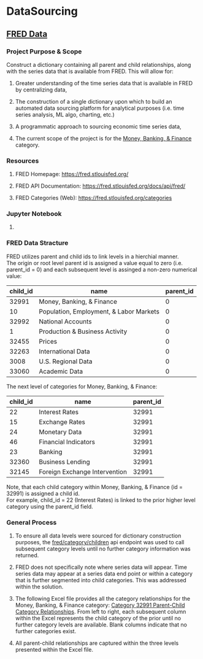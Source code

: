 # DataSourcing

## [FRED Data](https://github.com/GRDInvestmentSystemsConsultingInc/DataSourcing/tree/main/FRED)

### Project Purpose & Scope

Construct a dictionary containing all parent and child relationships, along with the series data that is available from FRED.  This will allow for:

1.  Greater understanding of the time series data that is available in FRED by centralizing data,

2.  The construction of a single dictionary upon which to build an automated data sourcing platform for analytical purposes (i.e. time series analysis, ML algo, charting, etc.)

3.  A programmatic approach to sourcing economic time series data,

4.  The current scope of the project is for the [Money, Banking, & Finance](https://fred.stlouisfed.org/categories/32991) category.

### Resources
1. FRED Homepage:  https://fred.stlouisfed.org/

2. FRED API Documentation:  https://fred.stlouisfed.org/docs/api/fred/

3. FRED Categories (Web):  https://fred.stlouisfed.org/categories

### Jupyter Notebook

1. 

### FRED Data Stracture

FRED utilizes parent and child ids to link levels in a hierchial manner.  
The origin or root level parent id is assigned a value equal to zero (i.e. parent_id = 0) and each subsequent level is assinged a non-zero numerical value:

| child_id | name | parent_id |
| ----------- | ----------- | -------- |
| 32991      | Money, Banking, & Finance | 0 |
| 10   | Population, Employment, & Labor Markets | 0 |
| 32992 | National Accounts | 0 |
| 1 | Production & Business Activity | 0 |
| 32455 | Prices | 0 |
| 32263 | International Data | 0 |
| 3008 | U.S. Regional Data | 0 |
| 33060 | Academic Data | 0 |


The next level of categories for Money, Banking, & Finance:

| child_id | name | parent_id |
| ----------- | ----------- | -------- |
| 22 | Interest Rates | 32991 |
| 15   | Exchange Rates | 32991 |
| 24 | Monetary Data | 32991 |
| 46 | Financial Indicators | 32991 |
| 23 | Banking | 32991 |
| 32360 | Business Lending | 32991 |
| 32145 | Foreign Exchange Intervention | 32991 |

Note, that each child category within Money, Banking, & Finance (id = 32991) is assigned a child id.  
For example, child_id = 22 (Interest Rates) is linked to the prior higher level category using the parent_id field.

### General Process

1. To ensure all data levels were sourced for dictionary construction purposes, the [fred/category/children](https://api.stlouisfed.org/fred/category/children?category_id=13&api_key=abcdefghijklmnopqrstuvwxyz123456&file_type=json) api endpoint was used to call subsequent category levels until no further category information was returned.

2.  FRED does not specifically note where series data will appear.  Time series data may appear at a series data end point or within a category that is further segmented into child categories.  This was addressed within the solution.

3.  The following Excel file provides all the category relationships for the Money, Banking, & Finance category: [Category 32991 Parent-Child Category Relationships](https://github.com/GRDInvestmentSystemsConsultingInc/DataSourcing/blob/main/FRED/Category32991_parent_child_relationships.xlsx).  From left to right, each subsequent column within the Excel represents the child category of the prior until no further category levels are available.  Blank columns indicate that no further categories exist.
4.  All parent-child relationships are captured within the three levels presented within the Excel file.
